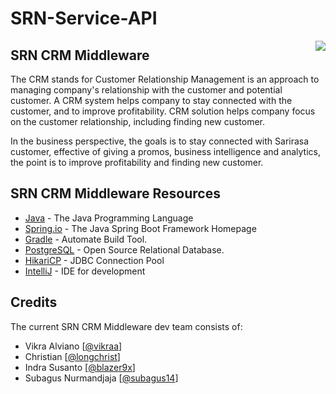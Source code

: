# SRN-Service-API
<img align="right" src="logo.png" />

## SRN CRM Middleware
The CRM stands for Customer Relationship Management is an approach to managing company's relationship with the customer and potential customer. A CRM system helps company to stay connected with the customer, and to improve profitability. CRM solution helps company focus on the customer relationship, including finding new customer.

In the business perspective, the goals is to stay connected with Sarirasa customer, effective of giving a promos, business intelligence and analytics, the point is to improve profitability and finding new customer.

## SRN CRM Middleware Resources

- [Java](https://www.java.com/) - The Java Programming Language
- [Spring.io](http://spring.io/projects/spring-boot) - The Java Spring Boot Framework Homepage
- [Gradle](https://gradle.org/) - Automate Build Tool.
- [PostgreSQL](https://www.postgresql.org/) - Open Source Relational Database.
- [HikariCP](https://github.com/brettwooldridge/HikariCP) - JDBC Connection Pool
- [IntelliJ](https://www.jetbrains.com/idea/) - IDE for development

## Credits

The current SRN CRM Middleware dev team consists of:
 - Vikra Alviano [[@vikraa](https://github.com/vikraa)]
 - Christian [[@longchrist](https://github.com/longchrist)]
 - Indra Susanto [[@blazer9x](https://github.com/blazer9x)]
 - Subagus Nurmandjaja [[@subagus14](https://github.com/subagus14)]
